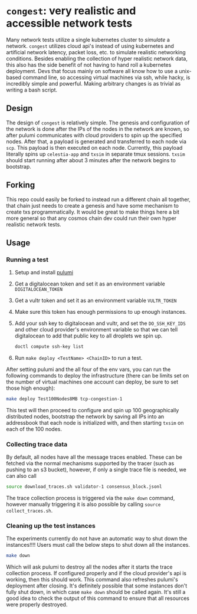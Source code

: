 # `congest`: very realistic and accessible network tests

Many network tests utilize a single kubernetes cluster to *simulate* a network.
`congest` utilizes cloud api's instead of using kubernetes and artificial
network latency, packet loss, etc. to simulate realistic networking conditions.
Besides enabling the collection of hyper realistic network data, this also has
the side benefit of not having to hand roll a kubernetes deployment. Devs that
focus mainly on software all know how to use a unix-based command line, so
accessing virtual machines via ssh, while hacky, is incredibly simple and
powerful. Making arbitrary changes is as trivial as writing a bash script.

## Design

The design of `congest` is relatively simple. The genesis and configuration of
the network is done after the IPs of the nodes in the network are known, so
after pulumi communicates with cloud providers to spin up the specified nodes.
After that, a payload is generated and transferred to each node via `scp`. This
payload is then executed on each node. Currently, this payload literally spins
up `celestia-app` and `txsim` in separate tmux sessions. `txsim` should start
running after about 3 minutes after the network begins to bootstrap.

## Forking

This repo could easily be forked to instead run a different chain all together,
that chain just needs to create a genesis and have some mechanism to create 
txs programmatically. It would be great to make things here a bit more general
so that any cosmos chain dev could run their own hyper realistic network tests.

## Usage

### Running a test

1) Setup and install [pulumi](https://www.pulumi.com/docs/install/)
2) Get a digitalocean token and set it as an environment variable `DIGITALOCEAN_TOKEN`
3) Get a vultr token and set it as an environment variable `VULTR_TOKEN`
4) Make sure this token has enough permissions to up enough instances.
5) Add your ssh key to digitalocean and vultr, and set the `DO_SSH_KEY_IDS` and
   other cloud provider's environment variable so that we can tell digitalocean
   to add that public key to all droplets we spin up.

   ```sh
   doctl compute ssh-key list
   ```

6) Run `make deploy <TestName> <ChainID>` to run a test.

After setting pulumi and the all four of the env vars, you can run the
following commands to deploy the infrastructure (there can be limits set on the
number of virtual machines one account can deploy, be sure to set those high enough):

```sh
make deploy Test100Nodes8MB tcp-congestion-1
```

This test will then proceed to configure and spin up 100 geographically
distributed nodes, bootstrap the network by saving all IPs into an addressbook
that each node is initialized with, and then starting `txsim` on each of the 100
nodes.

### Collecting trace data

By default, all nodes have all the message traces enabled. These can be fetched
via the normal mechanisms supported by the tracer (such as pushing to an s3
bucket), however, if only a single trace file is needed, we can also call

```sh
source download_traces.sh validator-1 consensus_block.jsonl
```

The trace collection process is triggered via the `make down` command, however
manually triggering it is also possible by calling `source collect_traces.sh`.

### Cleaning up the test instances

The experiments currently do not have an automatic way to shut down the
instances!!!! Users must call the below steps to shut down all the instances.

```sh
make down
```

Which will ask pulumi to destroy all the nodes after it starts the trace
collection process. If configured properly and if the cloud provider's api is
working, then this should work. This command also refreshes pulumi's deployment
after closing. It's definitely possible that some instances don't fully shut
down, in which case `make down` should be called again. It's still a good idea
to check the output of this command to ensure that all resources were properly
destroyed.
